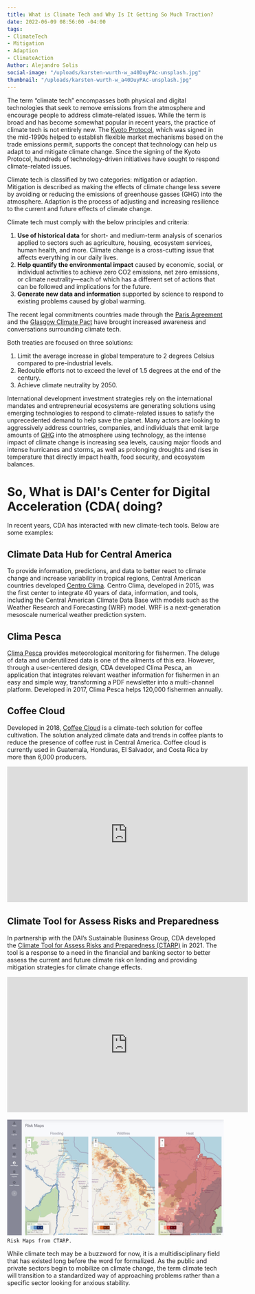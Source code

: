 ```yaml
---
title: What is Climate Tech and Why Is It Getting So Much Traction?
date: 2022-06-09 08:56:00 -04:00
tags:
- ClimateTech
- Mitigation
- Adaption
- ClimateAction
Author: Alejandro Solis
social-image: "/uploads/karsten-wurth-w_a40DuyPAc-unsplash.jpg"
thumbnail: "/uploads/karsten-wurth-w_a40DuyPAc-unsplash.jpg"
---
```


The term “climate tech” encompasses both physical and digital technologies that seek to remove emissions from the atmosphere and encourage people to address climate-related issues. While the term is broad and has become somewhat popular in recent years, the practice of climate tech is not entirely new. The [Kyoto Protocol](https://unfccc.int/process-and-meetings/the-kyoto-protocol/what-is-the-kyoto-protocol/kyoto-protocol-targets-for-the-first-commitment-period), which was signed in the mid-1990s helped to establish flexible market mechanisms based on the trade emissions permit, supports the concept that technology can help us adapt to and mitigate climate change. Since the signing of the Kyoto Protocol, hundreds of technology-driven initiatives have sought to respond climate-related issues. 

Climate tech is classified by two categories: mitigation or adaption. Mitigation is described as making the effects of climate change less severe by avoiding or reducing the emissions of greenhouse gasses (GHG) into the atmosphere. Adaption is the process of adjusting and increasing resilience to the current and future effects of climate change. 

<!--more-->

Climate tech must comply with the below principles and criteria:

1. **Use of historical data** for short- and medium-term analysis of scenarios applied to sectors such as agriculture, housing, ecosystem services, human health, and more. Climate change is a cross-cutting issue that affects everything in our daily lives. 
1. **Help quantify the environmental impact** caused by economic, social, or individual activities to achieve zero CO2 emissions, net zero emissions, or climate neutrality—each of which has a different set of actions that can be followed and implications for the future. 
1. **Generate new data and information** supported by science to respond to existing problems caused by global warming. 

The recent legal commitments countries made through the [Paris Agreement](https://www.un.org/en/climatechange/paris-agreement) and the [Glasgow Climate Pact](https://unfccc.int/documents/310475) have brought increased awareness and conversations surrounding climate tech.

Both treaties are focused on three solutions: 

1. Limit the average increase in global temperature to 2 degrees Celsius compared to pre-industrial levels.
1. Redouble efforts not to exceed the level of 1.5 degrees at the end of the century. 
1. Achieve climate neutrality by 2050.

International development investment strategies rely on the international mandates and entrepreneurial ecosystems are generating solutions using emerging technologies to respond to climate-related issues to satisfy the unprecedented demand to help save the planet. Many actors are looking to aggressively address countries, companies, and individuals that emit large amounts of [GHG](https://www.epa.gov/ghgemissions/overview-greenhouse-gases) into the atmosphere using technology, as the intense impact of climate change is increasing sea levels, causing major floods and intense hurricanes and storms, as well as prolonging droughts and rises in temperature that directly impact health, food security, and ecosystem balances. 

# So, What is DAI's Center for Digital Acceleration (CDA( doing? 

In recent years, CDA has interacted with new climate-tech tools. Below are some examples: 

## Climate Data Hub for Central America

To provide information, predictions, and data to better react to climate change and increase variability in tropical regions, Central American countries developed [Centro Clima](https://centroclima.org/). Centro Clima, developed in 2015, was the first center to integrate 40 years of data, information, and tools, including the Central American Climate Data Base with models such as the Weather Research and Forecasting (WRF) model. WRF is a next-generation mesoscale numerical weather prediction system. 

## Clima Pesca

[Clima Pesca](https://climapesca.org/) provides meteorological monitoring for fishermen. The deluge of data and underutilized data is one of the ailments of this era. However, through a user-centered design, CDA developed Clima Pesca, an application that integrates relevant weather information for fishermen in an easy and simple way, transforming a PDF newsletter into a multi-channel platform. Developed in 2017, Clima Pesca helps 120,000 fishermen annually. 

## Coffee Cloud

Developed in 2018, [Coffee Cloud](https://www.anacafe.org/coffee-cloud/) is a climate-tech solution for coffee cultivation. The solution analyzed climate data and trends in coffee plants to reduce the presence of coffee rust in Central America. Coffee cloud is currently used in Guatemala, Honduras, El Salvador, and Costa Rica by more than 6,000 producers.

<iframe class="video" width="560" height="315" src="https://www.youtube.com/embed/xjitnxmVEMA" title="YouTube video player" frameborder="0" allow="accelerometer; autoplay; clipboard-write; encrypted-media; gyroscope; picture-in-picture" allowfullscreen></iframe>

## Climate Tool for Assess Risks and Preparedness 

In partnership with the DAI’s Sustainable Business Group, CDA developed the [Climate Tool for Assess Risks and Preparedness (CTARP)](https://dai-global-digital.com/how-digital-climate-risk-assessment-tools-can-help-unclog-climate-finance-flows-in-emerging-economies.html) in 2021. The tool is a response to a need in the financial and banking sector to better assess the current and future climate risk on lending and providing mitigation strategies for climate change effects. 

<iframe class="video" width="560" height="315" src="https://www.youtube.com/embed/J0mGJu3jZh4" title="YouTube video player" frameborder="0" allow="accelerometer; autoplay; clipboard-write; encrypted-media; gyroscope; picture-in-picture" allowfullscreen></iframe>

![CTARP.png](/uploads/CTARP.png)`Risk Maps from CTARP.`

While climate tech may be a buzzword for now, it is a multidisciplinary field that has existed long before the word for formalized. As the public and private sectors begin to mobilize on climate change, the term climate tech will transition to a standardized way of approaching problems rather than a specific sector looking for anxious stability. 